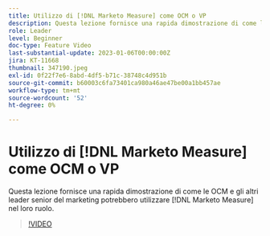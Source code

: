 ```yaml
---
title: Utilizzo di [!DNL Marketo Measure] come OCM o VP
description: Questa lezione fornisce una rapida dimostrazione di come le OCM e gli altri leader senior del marketing potrebbero utilizzare [!DNL Marketo Measure] nel loro ruolo.
role: Leader
level: Beginner
doc-type: Feature Video
last-substantial-update: 2023-01-06T00:00:00Z
jira: KT-11668
thumbnail: 347190.jpeg
exl-id: 0f22f7e6-8abd-4df5-b71c-38748c4d951b
source-git-commit: b60003c6fa73401ca980a46ae47be00a1bb457ae
workflow-type: tm+mt
source-wordcount: '52'
ht-degree: 0%

---
```


# Utilizzo di [!DNL Marketo Measure] come OCM o VP

Questa lezione fornisce una rapida dimostrazione di come le OCM e gli altri leader senior del marketing potrebbero utilizzare [!DNL Marketo Measure] nel loro ruolo.

>[!VIDEO](https://video.tv.adobe.com/v/347190/?quality=12&learn=on)
